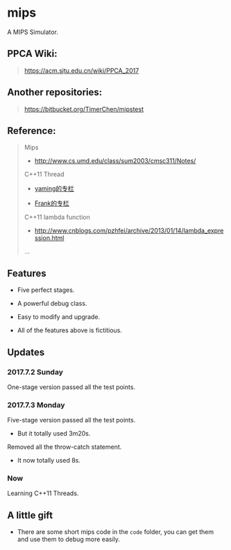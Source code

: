 # mips #

A MIPS Simulator.

## PPCA Wiki: ##
>
> https://acm.sjtu.edu.cn/wiki/PPCA_2017

## Another repositories: ##
>
> https://bitbucket.org/TimerChen/mipstest

## Reference: ##
>
>
>
> Mips
>
> * http://www.cs.umd.edu/class/sum2003/cmsc311/Notes/
>
> C++11 Thread
>
> * [yaming的专栏
](http://blog.csdn.net/yamingwu/article/details/46360629)
>
> * [Frank的专栏
](http://blog.csdn.net/csxiaoshui/article/details/44202129)
>
> C++11 lambda function
>
> * http://www.cnblogs.com/pzhfei/archive/2013/01/14/lambda_expression.html
>
> ...

## Features ##

* Five perfect stages.

* A powerful debug class.

* Easy to modify and upgrade.

* All of the features above is fictitious.



## Updates ##

### 2017.7.2 Sunday  ###

One-stage version passed all the test points.

### 2017.7.3 Monday ###

Five-stage version passed all the test points.

* But it totally used 3m20s.

Removed all the throw-catch statement.

* It now totally used 8s.

### Now ###

Learning C++11 Threads.

## A little gift ##

* There are some short mips code in the `code` folder, you can get them and use them to debug more easily.
